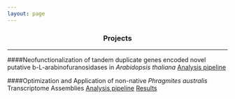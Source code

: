 ```yaml
---
layout: page
---
```


<div align="center"><h3>Projects</h3></div>

---------------------------------------------
  
####Neofunctionalization of tandem duplicate genes encoded novel putative b-L-arabinofuranosidases in *Arabidopsis thaliana*
[Analysis pipeline](https://github.com/tobytaogla/Athaliana_genus_duplicate_gene)

####Optimization and Application of non-native *Phragmites australis* Transcriptome Assemblies
[Analysis pipeline](https://github.com/tobytaogla/Phragmites-australis-transcriptome-optimal-assembly)
[Results](https://fanlab.wayne.edu/resource/Phragmite_australis_transcriptome.html)
